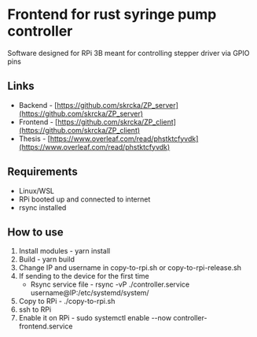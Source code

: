# Frontend for rust syringe pump controller
Software designed for RPi 3B meant for controlling stepper driver via GPIO pins

## Links
- Backend - [https://github.com/skrcka/ZP_server](https://github.com/skrcka/ZP_server)
- Frontend - [https://github.com/skrcka/ZP_client](https://github.com/skrcka/ZP_client)
- Thesis - [https://www.overleaf.com/read/phstktcfyvdk](https://www.overleaf.com/read/phstktcfyvdk)

## Requirements
- Linux/WSL
- RPi booted up and connected to internet
- rsync installed

## How to use
1. Install modules - yarn install
2. Build - yarn build
3. Change IP and username in copy-to-rpi.sh or copy-to-rpi-release.sh
4. If sending to the device for the first time
    - Rsync service file - rsync -vP ./controller.service username@IP:/etc/systemd/system/
5. Copy to RPi - ./copy-to-rpi.sh
6. ssh to RPi
7. Enable it on RPi - sudo systemctl enable --now controller-frontend.service
